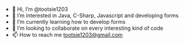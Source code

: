 - 👋 Hi, I’m @tootsie1203
- 👀 I’m interested in Java, C-Sharp, Javascript and developing forms
- 🌱 I’m currently learning how to develop forms
- 💞️ I’m looking to collaborate on every interesting kind of code
- 📫 How to reach me tootsie1203@gmail.com

<!---
tootsie1203/tootsie1203 is a ✨ special ✨ repository because its `README.md` (this file) appears on your GitHub profile.
You can click the Preview link to take a look at your changes.
--->
